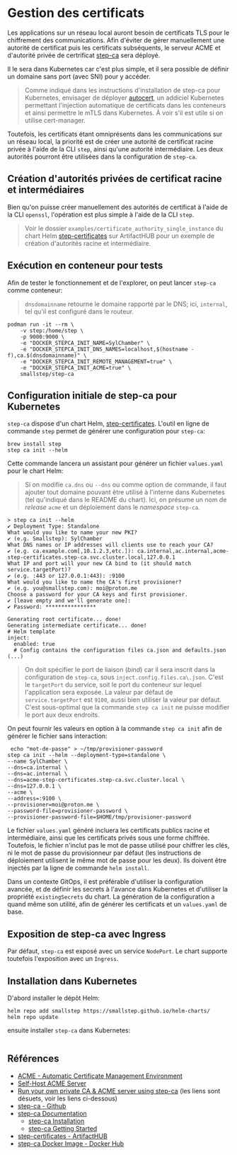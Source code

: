 # Gestion des certificats

Les applications sur un réseau local auront besoin de certificats TLS pour le chiffrement des communications. Afin d'éviter de gérer manuellement une autorité de certificat puis les certificats subséquents, le serveur ACME et d'autorité privée de certrificat [step-ca](https://github.com/smallstep/certificates) sera déployé.

Il le sera dans Kubernetes car c'est plus simple, et il sera possible de définir un domaine sans port (avec SNI) pour y accéder.

> Comme indiqué dans les instructions d'installation de step-ca pour Kubernetes, envisager de déployer [autocert](https://github.com/smallstep/autocert), un addiciel Kubernetes permettant l'injection automatique de certificats dans les conteneurs et ainsi permettre le mTLS dans Kubernetes. À voir s'il est utile si on utilise cert-manager.

Toutefois, les certificats étant omniprésents dans les communications sur un réseau local, la priorité est de créer une autorité de certificat racine privée à l'aide de la CLI `step`, ainsi qu'une autorité intermédiaire. Les deux autorités pourront être utilisées dans la configuration de `step-ca`.

## Création d'autorités privées de certificat racine et intermédiaires

Bien qu'on puisse créer manuellement des autorités de certificat à l'aide de la CLI `openssl`, l'opération est plus simple à l'aide de la CLI `step`.

> Voir le dossier `examples/certificate_authority_single_instance` du chart Helm [step-certificates](https://artifacthub.io/packages/helm/smallstep/step-certificates) sur ArtifactHUB pour un exemple de création d'autorités racine et intermédiaire.

## Exécution en conteneur pour tests

Afin de tester le fonctionnement et de l'explorer, on peut lancer `step-ca` comme conteneur:

> `dnsdomainname` retourne le domaine rapporté par le DNS; ici, `internal`, tel qu'il est configuré dans le routeur.

```shell
podman run -it --rm \
    -v step:/home/step \
    -p 9000:9000 \
    -e "DOCKER_STEPCA_INIT_NAME=SylChamber" \
    -e "DOCKER_STEPCA_INIT_DNS_NAMES=localhost,$(hostname -f),ca.$(dnsdomainname)" \
    -e "DOCKER_STEPCA_INIT_REMOTE_MANAGEMENT=true" \
    -e "DOCKER_STEPCA_INIT_ACME=true" \
    smallstep/step-ca
```

## Configuration initiale de step-ca pour Kubernetes

`step-ca` dispose d'un chart Helm, [step-certificates](https://artifacthub.io/packages/helm/smallstep/step-certificates). L'outil en ligne de commande `step` permet de générer une configuration pour `step-ca`:

```shell
brew install step
step ca init --helm 
```

Cette commande lancera un assistant pour générer un fichier `values.yaml` pour le chart Helm:

> Si on modifie `ca.dns` ou `--dns` ou comme option de commande, il faut ajouter tout domaine pouvant être utilisé à l'interne dans Kubernetes (tel qu'indiqué dans le README du chart). Ici, on présume un nom de _release_ `acme` et un déploiement dans le _namespace_ `step-ca`.

```shell
> step ca init --helm
✔ Deployment Type: Standalone
What would you like to name your new PKI?
✔ (e.g. Smallstep): SylChamber
What DNS names or IP addresses will clients use to reach your CA?
✔ (e.g. ca.example.com[,10.1.2.3,etc.]): ca.internal,ac.internal,acme-step-certificates.step-ca.svc.cluster.local,127.0.0.1
What IP and port will your new CA bind to (it should match service.targetPort)?
✔ (e.g. :443 or 127.0.0.1:443): :9100
What would you like to name the CA's first provisioner?
✔ (e.g. you@smallstep.com): moi@proton.me
Choose a password for your CA keys and first provisioner.
✔ [leave empty and we'll generate one]: 
✔ Password: ****************

Generating root certificate... done!
Generating intermediate certificate... done!
# Helm template
inject:
  enabled: true
  # Config contains the configuration files ca.json and defaults.json
(...)
```

> On doit spécifier le port de liaison (_bind_) car il sera inscrit dans la configuration de `step-ca`, sous `inject.config.files.ca\.json`. C'est le `targetPort` du service, soit le port du conteneur sur lequel l'application sera exposée. La valeur par défaut de `service.targetPort` est `9100`, aussi bien utiliser la valeur par défaut. C'est sous-optimal que la commande `step ca init` ne puisse modifier le port aux deux endroits.

On peut fournir les valeurs en option à la commande `step ca init` afin de générer le fichier sans interaction:

```shell
 echo "mot-de-passe" > ~/tmp/provisioner-password
step ca init --helm --deployment-type=standalone \
--name SylChamber \
--dns=ca.internal \
--dns=ac.internal \
--dns=acme-step-certificates.step-ca.svc.cluster.local \
--dns=127.0.0.1 \
--acme \
--address=:9100 \
--provisioner=moi@proton.me \
--password-file=provisioner-password \
--provisioner-password-file=$HOME/tmp/provisioner-password
```

Le fichier `values.yaml` généré incluera les certificats publics racine et intermédiaire, ainsi que les certificats privés sous une forme chiffrée. Toutefois, le fichier n'inclut pas le mot de passe utilisé pour chiffrer les clés, ni le mot de passe du provisionneur par défaut (les instructions de déploiement utilisent le même mot de passe pour les deux). Ils doivent être injectés par la ligne de commande `helm install`.

Dans un contexte GitOps, il est préférable d'utiliser la configuration avancée, et de définir les secrets à l'avance dans Kubernetes et d'utiliser la propriété `existingSecrets` du chart. La génération de la configuration a quand même son utilité, afin de générer les certificats et un `values.yaml` de base.

## Exposition de step-ca avec Ingress

Par défaut, `step-ca` est exposé avec un service `NodePort`. Le chart supporte toutefois l'exposition avec un `Ingress`.

## Installation dans Kubernetes

D'abord installer le dépôt Helm:

```shell
helm repo add smallstep https://smallstep.github.io/helm-charts/
helm repo update
```

ensuite installer `step-ca` dans Kubernetes:

```shell

```

## Références

* [ACME - Automatic Certificate Management Environment](https://en.wikipedia.org/w/index.php?title=Automatic_Certificate_Management_Environment)
* [Self-Host ACME Server](https://blog.sean-wright.com/self-host-acme-server/)
* [Run your own private CA & ACME server using step-ca](https://smallstep.com/blog/private-acme-server/) (les liens sont désuets, voir les liens ci-dessous)
* [step-ca - Github](https://github.com/smallstep/certificates)
* [step-ca Documentation](https://smallstep.com/docs/step-ca/)
  * [step-ca Installation](https://smallstep.com/docs/step-ca/installation/#kubernetes)
  * [step-ca Getting Started](https://smallstep.com/docs/step-ca/getting-started/)
* [step-certificates - ArtifactHUB](https://artifacthub.io/packages/helm/smallstep/step-certificates)
* [step-ca Docker Image - Docker Hub](https://hub.docker.com/r/smallstep/step-ca)
